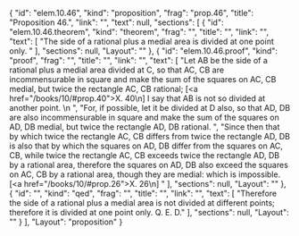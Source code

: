 {
  "id": "elem.10.46",
  "kind": "proposition",
  "frag": "prop.46",
  "title": "Proposition 46.",
  "link": "",
  "text": null,
  "sections": [
    {
      "id": "elem.10.46.theorem",
      "kind": "theorem",
      "frag": "",
      "title": "",
      "link": "",
      "text": [
        "The side of a rational plus a medial area is divided at one point only. "
      ],
      "sections": null,
      "Layout": ""
    },
    {
      "id": "elem.10.46.proof",
      "kind": "proof",
      "frag": "",
      "title": "",
      "link": "",
      "text": [
        "Let AB be the side of a rational plus a medial area divided at C, so that AC, CB are incommensurable in square and make the sum of the squares on AC, CB medial, but twice the rectangle AC, CB rational; [<a href=\"/books/10/#prop.40\">X. 40</a>\n] I say that AB is not so divided at another point. \n      ",
        "For, if possible, let it be divided at D also, so that AD, DB are also incommensurable in square and make the sum of the squares on AD, DB medial, but twice the rectangle AD, DB rational. ",
        "Since then that by which twice the rectangle AC, CB differs from twice the rectangle AD, DB is also that by which the squares on AD, DB differ from the squares on AC, CB, while twice the rectangle AC, CB exceeds twice the rectangle AD, DB by a rational area, therefore the squares on AD, DB also exceed the squares on AC, CB by a rational area, though they are medial: which is impossible. [<a href=\"/books/10/#prop.26\">X. 26</a>\n] "
      ],
      "sections": null,
      "Layout": ""
    },
    {
      "id": "",
      "kind": "qed",
      "frag": "",
      "title": "",
      "link": "",
      "text": [
        "Therefore the side of a rational plus a medial area is not divided at different points; therefore it is divided at one point only. Q. E. D."
      ],
      "sections": null,
      "Layout": ""
    }
  ],
  "Layout": "proposition"
}
